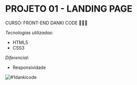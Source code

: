 # PROJETO 01 - LANDING PAGE 
CURSO: FRONT-END DANKI CODE 👩🏻‍💻

*Tecnologias utilizadas:*
- HTML5
- CSS3

*Diferencial:*
- Responsividade

![#1dankicode](https://user-images.githubusercontent.com/45838303/115115429-d55e2a00-9f6a-11eb-9b8a-692f1de98645.png)
